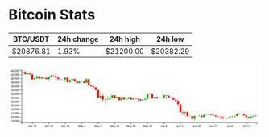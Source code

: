 # Bitcoin Stats

BTC/USDT|24h change|24h high|24h low|
|---|---|---|---|
|$20876.81|1.93%|$21200.00|$20382.29|

<img src="./chart.svg">
